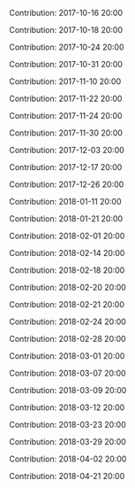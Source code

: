 Contribution: 2017-10-16 20:00

Contribution: 2017-10-18 20:00

Contribution: 2017-10-24 20:00

Contribution: 2017-10-31 20:00

Contribution: 2017-11-10 20:00

Contribution: 2017-11-22 20:00

Contribution: 2017-11-24 20:00

Contribution: 2017-11-30 20:00

Contribution: 2017-12-03 20:00

Contribution: 2017-12-17 20:00

Contribution: 2017-12-26 20:00

Contribution: 2018-01-11 20:00

Contribution: 2018-01-21 20:00

Contribution: 2018-02-01 20:00

Contribution: 2018-02-14 20:00

Contribution: 2018-02-18 20:00

Contribution: 2018-02-20 20:00

Contribution: 2018-02-21 20:00

Contribution: 2018-02-24 20:00

Contribution: 2018-02-28 20:00

Contribution: 2018-03-01 20:00

Contribution: 2018-03-07 20:00

Contribution: 2018-03-09 20:00

Contribution: 2018-03-12 20:00

Contribution: 2018-03-23 20:00

Contribution: 2018-03-29 20:00

Contribution: 2018-04-02 20:00

Contribution: 2018-04-21 20:00

